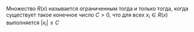 Множество $R(x)$ называется ограниченным тогда и только тогда, когда существует такое конечное число $C > 0$, что для всех $x_i \in R(x)$ выполняется $|x_i| \leq C$
